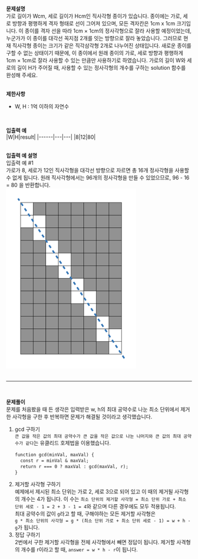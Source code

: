 **문제설명**<br/>
가로 길이가 Wcm, 세로 길이가 Hcm인 직사각형 종이가 있습니다. 종이에는 가로, 세로 방향과 평행하게 격자 형태로 선이 그어져 있으며, 모든 격자칸은 1cm x 1cm 크기입니다. 이 종이를 격자 선을 따라 1cm × 1cm의 정사각형으로 잘라 사용할 예정이었는데, 누군가가 이 종이를 대각선 꼭지점 2개를 잇는 방향으로 잘라 놓았습니다. 그러므로 현재 직사각형 종이는 크기가 같은 직각삼각형 2개로 나누어진 상태입니다. 새로운 종이를 구할 수 없는 상태이기 때문에, 이 종이에서 원래 종이의 가로, 세로 방향과 평행하게 1cm × 1cm로 잘라 사용할 수 있는 만큼만 사용하기로 하였습니다.
가로의 길이 W와 세로의 길이 H가 주어질 때, 사용할 수 있는 정사각형의 개수를 구하는 solution 함수를 완성해 주세요.<br/>
<br/>

**제한사항**
* W, H : 1억 이하의 자연수<br/>
<br/>

**입출력 예**<br/>
|W|H|result|
|------|---|---|
|8|12|80|<br/>
<br/>

**입출력 예 설명**<br/>
입출력 예 #1<br/>
가로가 8, 세로가 12인 직사각형을 대각선 방향으로 자르면 총 16개 정사각형을 사용할 수 없게 됩니다. 원래 직사각형에서는 96개의 정사각형을 만들 수 있었으므로, 96 - 16 = 80 을 반환합니다.<br/>
<img src="./example.png" width="70%" alt="example"></img><br/>
<br/>
<hr/>
<br/>

**문제풀이**<br/>
문제를 처음봤을 때 든 생각은 입력받은 w, h의 최대 공약수로 나눈 최소 단위에서 제거한 사각형을 구한 후 반복하면 문제가 해결될 것이라고 생각했습니다.<br/>

1. gcd 구하기<br/>
  `큰 값을 작은 값의 최대 공약수가 큰 값을 작은 값으로 나눈 나머지와 큰 값의 최대 공약수가 같다`는 유클리드 호제법을 이용했습니다.<br/>
   ```
   function gcd(minVal, maxVal) {
     const r = minVal & maxVal;
     return r === 0 ? maxVal : gcd(maxVal, r);
   }
   ```
2. 제거할 사각형 구하기<br/>
   예제에서 제시된 최소 단위는 가로 2, 세로 3으로 되어 있고 이 때의 제거될 사각형의 개수는 4가 됩니다. 이 수는 `최소 단위의 제거할 사각형 = 최소 단위 가로 + 최소 단위 세로 - 1 = 2 + 3 - 1 = 4`와 같으며 다른 경우에도 모두 적용됩니다.<br/>
   최대 공약수의 값이 `g`라고 할 때, 구해야하는 모든 제거할 사각형은<br/>
   `g * 최소 단위의 사각형 = g * (최소 단위 가로 + 최소 단위 세로 - 1) = w + h - g`가 됩니다.
3. 정답 구하기<br/>
   2번에서 구한 제거할 사각형을 전체 사각형에서 빼면 정답이 됩니다. 제거할 사격형의 개수를 r이라고 할 때, `answer = w * h - r`이 됩니다.